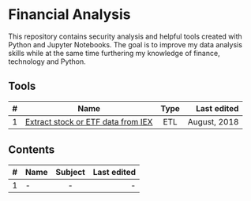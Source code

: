 # Financial Analysis
This repository contains security analysis and helpful tools created with Python and Jupyter Notebooks. The goal is to improve my data analysis skills while at the same time furthering my knowledge of finance, technology and Python.

## Tools

| # | Name          | Type          | Last edited  |
| - | ------------- |:-------------:| ------------:|
| 1 | [Extract stock or ETF data from IEX](https://github.com/luisocam/finance-analysis/blob/master/tools/get_IEX_data.py)      | ETL | August, 2018 |

## Contents

| # | Name          | Subject       | Last edited  |
| - | ------------- |:-------------:| ------------:|
| 1 | -      | - | - |